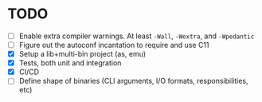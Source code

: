 # TODO

* [ ] Enable extra compiler warnings. At least `-Wall`, `-Wextra`, and `-Wpedantic`
* [ ] Figure out the autoconf incantation to require and use C11
* [x] Setup a lib+multi-bin project (as, emu)
* [x] Tests, both unit and integration
* [x] CI/CD
* [ ] Define shape of binaries (CLI arguments, I/O formats, responsibilities, etc)
